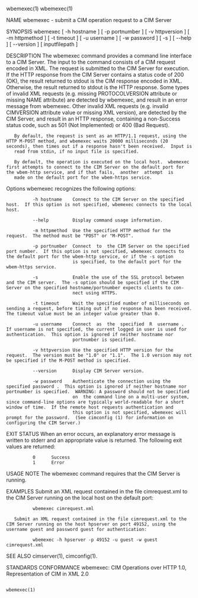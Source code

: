 wbemexec(1)                                                                                                                                                                                       wbemexec(1)



NAME
       wbemexec - submit a CIM operation request to a CIM Server

SYNOPSIS
       wbemexec [ -h hostname ] [ -p portnumber ] [ -v httpversion ]
                [ -m httpmethod ] [ -t timeout ] [ -u username ]
                [ -w password ] [ -s ] [ --help ] [ --version ]
                [ inputfilepath ]

DESCRIPTION
       The wbemexec command provides a command line interface to a CIM Server.  The input to the command consists of a CIM request encoded in XML.  The request is submitted to the CIM Server for execution.
       If the HTTP response from the CIM Server contains a status code of 200 (OK), the result returned to stdout is the CIM response encoded in XML.  Otherwise, the result returned to stdout is  the  HTTP
       response.   Some  types  of  invalid  XML  requests  (e.g. missing PROTOCOLVERSION attribute or missing NAME attribute) are detected by wbemexec, and result in an error message from wbemexec.  Other
       invalid XML requests (e.g. invalid CIMVERSION attribute value or missing XML version), are detected by the CIM Server, and result in an HTTP response, containing a non-Success status code,  such  as
       501 (Not Implemented) or 400 (Bad Request).

       By default, the request is sent as an HTTP/1.1 request, using the HTTP M-POST method, and wbemexec waits 20000 milliseconds (20 seconds), then times out if a response hasn't been received.  Input is
       read from stdin, if no input file is specified.

       By default, the operation is executed on the local host.  wbemexec first attempts to connect to the CIM Server on the default port for the wbem-http service, and if that fails,  another  attempt  is
       made on the default port for the wbem-https service.

   Options
       wbemexec recognizes the following options:

              -h hostname    Connect to the CIM Server on the specified host.  If this option is not specified, wbemexec connects to the local host.

              --help         Display command usage information.

              -m httpmethod  Use the specified HTTP method for the request.  The method must be "POST" or "M-POST".

              -p portnumber  Connect  to  the CIM Server on the specified port number.  If this option is not specified, wbemexec connects to the default port for the wbem-http service, or if the -s option
                             is specified, to the default port for the wbem-https service.

              -s             Enable the use of the SSL protocol between and the CIM server.  The -s option should be specified if the CIM Server on the specified hostname/portnumber expects clients to con‐
                             nect using HTTPS.

              -t timeout     Wait the specified number of milliseconds on sending a request, before timing out if no response has been received.  The timeout value must be an integer value greater than 0.

              -u username    Connect  as  the  specified  R  username .  If username is not specified, the current logged in user is used for authentication.  This option is ignored if neither hostname nor
                             portnumber is specified.

              -v httpversion Use the specified HTTP version for the request.  The version must be "1.0" or "1.1".  The 1.0 version may not be specified if the M-POST method is specified.

              --version      Display CIM Server version.

              -w password    Authenticate the connection using the specified password .  This option is ignored if neither hostname nor portnumber is specified.  WARNING: A password should not be specified
                             on  the command line on a multi-user system, since command-line options are typically world-readable for a short window of time.  If the remote host requests authentication and
                             this option is not specified, wbemexec will prompt for the password.  (See cimconfig (1) for information on configuring the CIM Server.)


EXIT STATUS
       When an error occurs, an explanatory error message is written to stderr and an appropriate value is returned.  The following exit values are returned:

              0      Success
              1      Error

USAGE NOTE
       The wbemexec command requires that the CIM Server is running.

EXAMPLES
       Submit an XML request contained in the file cimrequest.xml to the CIM Server running on the local host on the default port:

              wbemexec cimrequest.xml

       Submit an XML request contained in the file cimrequest.xml to the CIM Server running on the host hpserver on port 49152, using the username guest and password guest for authentication:

              wbemexec -h hpserver -p 49152 -u guest -w guest cimrequest.xml

SEE ALSO
       cimserver(1), cimconfig(1).

STANDARDS CONFORMANCE
       wbemexec: CIM Operations over HTTP 1.0, Representation of CIM in XML 2.0



                                                                                                                                                                                                  wbemexec(1)
